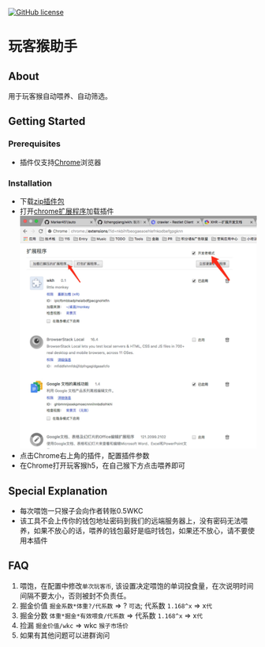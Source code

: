 [![GitHub license](https://img.shields.io/badge/license-Apache--2.0-blue.svg)](https://github.com/ljun20160606/wkh/blob/master/LICENSE)

# 玩客猴助手

## About

用于玩客猴自动喂养、自动筛选。

## Getting Started

### Prerequisites

* 插件仅支持[Chrome][010]浏览器

### Installation

* 下载[zip插件包][011]
* 打开[chrome扩展程序][012]加载插件
    ![image](public/install.jpg)
* 点击Chrome右上角的插件，配置插件参数
* 在Chrome打开玩客猴h5，在自己猴下方点击喂养即可

## Special Explanation

* 每次喂饱一只猴子会向作者转账0.5WKC
* 该工具不会上传你的钱包地址密码到我们的远端服务器上，没有密码无法喂养，如果不放心的话，喂养的钱包最好是临时钱包，如果还不放心，请不要使用本插件

## FAQ

1. 喂饱，在配置中修改`单次玩客币`, 该设置决定喂饱的单词投食量，在次说明时间间隔不要太小，否则被封不负责任。
1. 掘金价值 `掘金系数*体重?/代系数` => ? `可选`; 代系数 `1.168^x` => x`代`
1. 掘金分数 `体重*掘金*有效喂食/代系数` => 代系数 `1.168^x` => x`代`
1. 捡漏 `掘金价值/wkc` => wkc `猴子市场价`
1. 如果有其他问题可以进群询问

[010]: https://www.google.com/chrome/browser/desktop/index.html
[011]: https://codeload.github.com/LFZJun/wkh/zip/master
[012]: chrome://extensions/
